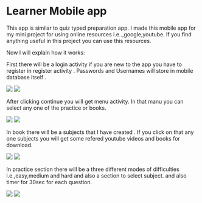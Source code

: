 # Learner Mobile app
This app is similar to quiz typed preparation app.
I made this mobile app for my mini project for using online resources i.e..,google,youtube.
If you find anything useful  in this project you can use this resources.

Now I will explain how it works:

First there will be a login activity if you are new to the app you have to register in register activity . Passwords and Usernames will store in mobile database itself . 

![](https://github.com/Madhu11266/Learner/blob/learner/Screeen%20Shots/Screenshot%202021-06-24%20135315.png)
![](https://github.com/Madhu11266/Learner/blob/learner/Screeen%20Shots/Screenshot%202021-06-24%20135354.png)

After clicking continue you will get menu activity.
In that manu you can select any one of the practice or books.

![](https://github.com/Madhu11266/Learner/blob/learner/Screeen%20Shots/Screenshot%202021-06-24%20135423.png)
![](https://github.com/Madhu11266/Learner/blob/learner/Screeen%20Shots/Screenshot%202021-06-24%20135440.png)


In book there will be a subjects that I have created . If you click on that any one subjects you will get some refered youtube videos and books for download.

![](https://github.com/Madhu11266/Learner/blob/learner/Screeen%20Shots/Screenshot%202021-06-24%20135459.png)
![](https://github.com/Madhu11266/Learner/blob/learner/Screeen%20Shots/Screenshot%202021-06-24%20135514.png)


In practice section there will be a three different modes of difficulties i.e.,easy,medium and hard and also a section to select subject.
and also timer for 30sec for each question.


![](https://github.com/Madhu11266/Learner/blob/learner/Screeen%20Shots/Screenshot%202021-06-24%20135537.png)
![](https://github.com/Madhu11266/Learner/blob/learner/Screeen%20Shots/Screenshot%202021-06-24%20135601.png)
